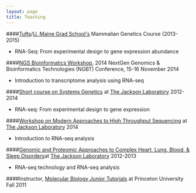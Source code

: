 ```yaml
---
layout: page
title: Teaching
---
```


####[Tufts](http://sackler.tufts.edu/Academics/Degree-Programs/PhD-Programs/Mammalian-Genetics-at-JAX)/[U. Maine Grad School's](http://gsbse.umaine.edu/) Mammalian Genetics Course (2013-2015)
* RNA-Seq: From experimental design to gene expression abundance

####[NGS Bioinformatics Workshop](http://scigenomconferences.com/2014/NGS-bioinformatics.php), 2014 NextGen Genomics & Bioinformatics Technologies (NGBT) Conference, 15-16 November 2014
* Introduction to transcriptome analysis using RNA-seq

####[Short course on Systems Genetics](http://courses.jax.org/2014/systems-genetics.html) at [The Jackson Laboratory](http://www.jax.org/) 2012-2014
* RNA-seq: From experimental design to gene expression

####[Workshop on Modern Approaches to High Throughput Sequencing](http://courses.jax.org/2014/Sequencing.html) at [The Jackson Laboratory](http://www.jax.org/) 2014
* Introduction to RNA-seq analysis

####[Genomic and Proteomic Approaches to Complex Heart, Lung, Blood, & Sleep Disorders](http://courses.jax.org/2014/hlb.html)at [The Jackson Laboratory](http://www.jax.org/) 2012-2013
* RNA-seq technology and RNA-seq analysis

####Instructor, [Molecular Biology Junior Tutorials](http://molbio.princeton.edu/undergraduate/research/junior-independent-work) at Princeton University Fall 2011


